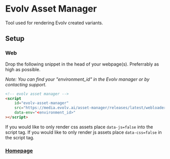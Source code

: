 # Evolv Asset Manager

Tool used for rendering Evolv created variants.

## Setup 

### Web

Drop the following snippet in the head of your webpage(s). Preferrably as high as possible. 

*Note: You can find your "environment_id" in the Evolv manager or by contacting support.*

```html
<!-- evolv asset manager -->
<script
    id="evolv-asset-manager"
    src="https://media.evolv.ai/asset-manager/releases/latest/webloader.min.js"
    data-env="<environment_id>"
></script>
```

If you would like to only render css assets place `data-js=false` into the script tag. If you would like to only render js assets place `data-css=false` in the script tag.

### [Homepage](https://www.evolv.ai)

